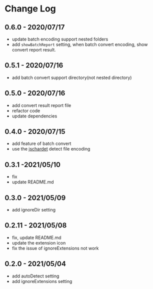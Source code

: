 # Change Log

## 0.6.0 - 2020/07/17

- update batch encoding support nested folders
- add `showBatchReport` setting, when batch convert encoding, show convert report result.

## 0.5.1 - 2020/07/16

- add batch convert support directory(not nested directory)

## 0.5.0 - 2020/07/16

- add convert result report file
- refactor code
- update dependencies

## 0.4.0 - 2020/07/15

- add feature of batch convert
- use the [jschardet](https://github.com/aadsm/jschardet) detect file encoding

## 0.3.1 -2021/05/10

- fix
- update README.md

## 0.3.0 - 2021/05/09

- add ignoreDir setting

## 0.2.11 - 2021/05/08

- fix, update README.md
- update the extension icon
- fix the issue of ignoreExtensions not work

## 0.2.0 - 2021/05/04

- add autoDetect setting
- add ignoreExtensions setting
